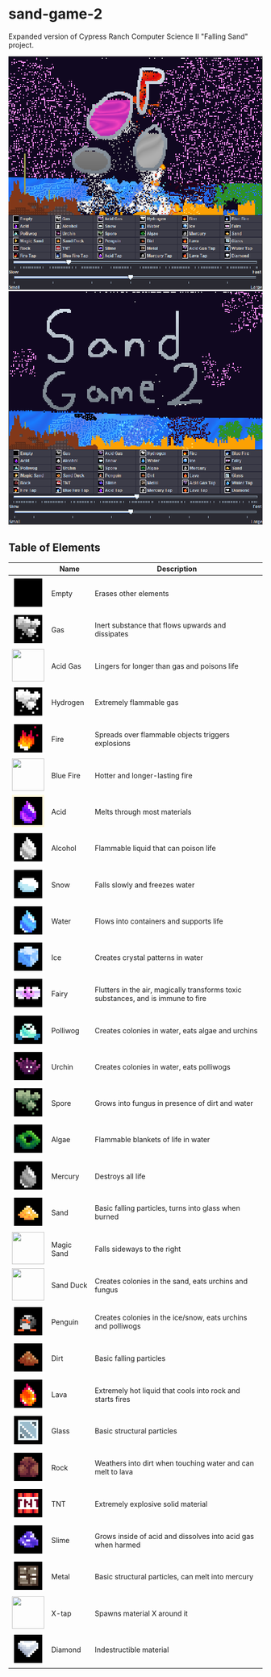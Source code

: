 # sand-game-2
Expanded version of Cypress Ranch Computer Science II "Falling Sand" project.

![Gameplay in sand-game-2](https://github.com/kiwijuice56/sand-game-2/blob/main/img/screenshot2.png)
![Gameplay in sand-game-2](https://github.com/kiwijuice56/sand-game-2/blob/main/img/screenshot1.png)

## Table of Elements
<style>
img { 
    image-rendering: optimizeSpeed;             /* STOP SMOOTHING, GIVE ME SPEED  */
    image-rendering: -moz-crisp-edges;          /* Firefox                        */
    image-rendering: -o-crisp-edges;            /* Opera                          */
    image-rendering: -webkit-optimize-contrast; /* Chrome (and eventually Safari) */
    image-rendering: pixelated;                 /* Universal support since 2021   */
    image-rendering: optimize-contrast;         /* CSS3 Proposed                  */
    -ms-interpolation-mode: nearest-neighbor;   /* IE8+                           */
}
</style>

|  | Name | Description |
| ----------- | ----------- | ---|
| <img src="resources/empty.png" width="64" height="64"/>| Empty     | Erases other elements  |
| <img src="resources/gas.png" width="64" height="64"/>| Gas     | Inert substance that flows upwards and dissipates  |
| <img src="resources/acid&#64;gas.png" width="64" height="64"/>| Acid Gas     | Lingers for longer than gas and poisons life  |
| <img src="resources/hydrogen.png" width="64" height="64"/>| Hydrogen  | Extremely flammable gas|
| <img src="resources/fire.png" width="64" height="64"/>| Fire   | Spreads over flammable objects triggers explosions  |
| <img src="resources/blue&#64;fire.png" width="64" height="64"/>| Blue Fire   | Hotter and longer-lasting fire  |
| <img src="resources/acid.png" width="64" height="64"/>| Acid   | Melts through most materials |
| <img src="resources/alcohol.png" width="64" height="64"/>| Alcohol   | Flammable liquid that can poison life |
| <img src="resources/snow.png" width="64" height="64"/>| Snow   | Falls slowly and freezes water 
| <img src="resources/water.png" width="64" height="64"/>| Water   | Flows into containers and supports life |
| <img src="resources/ice.png" width="64" height="64"/>| Ice   | Creates crystal patterns in water|
| <img src="resources/fairy.png" width="64" height="64"/>| Fairy   | Flutters in the air, magically transforms toxic substances, and is immune to fire|
| <img src="resources/polliwog.png" width="64" height="64"/>| Polliwog   | Creates colonies in water, eats algae and urchins |
| <img src="resources/urchin.png" width="64" height="64"/>| Urchin   | Creates colonies in water, eats polliwogs |
| <img src="resources/spore.png" width="64" height="64"/>| Spore   | Grows into fungus in presence of dirt and water |
| <img src="resources/algae.png" width="64" height="64"/>| Algae   | Flammable blankets of life in water |
| <img src="resources/mercury.png" width="64" height="64"/>| Mercury   | Destroys all life |
| <img src="resources/sand.png" width="64" height="64"/>| Sand   | Basic falling particles, turns into glass when burned |
| <img src="resources/magic&#64;sand.png" width="64" height="64"/>| Magic Sand   | Falls sideways to the right |
| <img src="resources/sand&#64;duck.png" width="64" height="64"/>| Sand Duck  | Creates colonies in the sand, eats urchins and fungus |
| <img src="resources/penguin.png" width="64" height="64"/>| Penguin   | Creates colonies in the ice/snow, eats urchins and polliwogs |
| <img src="resources/dirt.png" width="64" height="64"/>| Dirt   | Basic falling particles |
| <img src="resources/lava.png" width="64" height="64"/>| Lava   | Extremely hot liquid that cools into rock and starts fires |
| <img src="resources/glass.png" width="64" height="64"/>| Glass   | Basic structural particles |
| <img src="resources/rock.png" width="64" height="64"/>| Rock   | Weathers into dirt when touching water and can melt to lava |
| <img src="resources/tnt.png" width="64" height="64"/>| TNT   | Extremely explosive solid material |
| <img src="resources/slime.png" width="64" height="64"/>| Slime   | Grows inside of acid and dissolves into acid gas when harmed |
| <img src="resources/metal.png" width="64" height="64"/>| Metal   | Basic structural particles, can melt into mercury |
| <img src="resources/water&#64;tap.png" width="64" height="64"/>| X-tap   | Spawns material X around it |
| <img src="resources/diamond.png" width="64" height="64"/>| Diamond   | Indestructible material |
